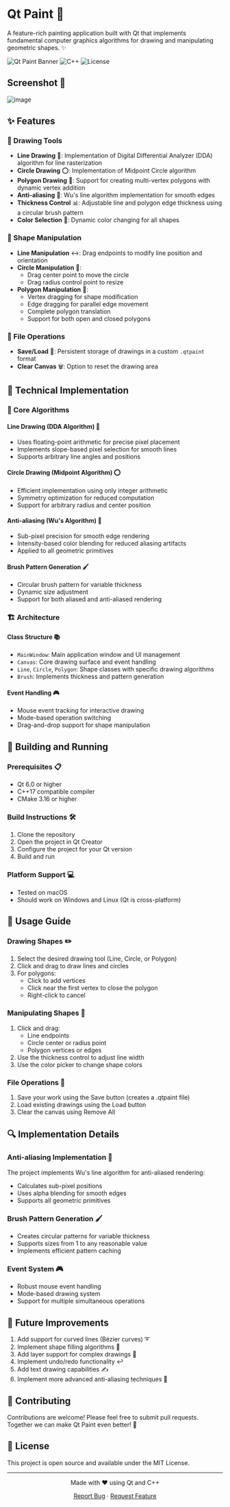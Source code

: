 # Qt Paint 🎨

A feature-rich painting application built with Qt that implements fundamental computer graphics algorithms for drawing and manipulating geometric shapes. ✨

![Qt Paint Banner](https://img.shields.io/badge/Qt-Paint-green?style=for-the-badge&logo=qt)
![C++](https://img.shields.io/badge/C++-17-blue?style=for-the-badge&logo=c%2B%2B)
![License](https://img.shields.io/badge/license-MIT-orange?style=for-the-badge)

## Screenshot 📸

![image](https://github.com/user-attachments/assets/7ece84b9-6b53-4775-a46b-617279bfe12b)

## ✨ Features

### 🎨 Drawing Tools
- **Line Drawing** 📏: Implementation of Digital Differential Analyzer (DDA) algorithm for line rasterization
- **Circle Drawing** ⭕: Implementation of Midpoint Circle algorithm
- **Polygon Drawing** 📐: Support for creating multi-vertex polygons with dynamic vertex addition
- **Anti-aliasing** 🔲: Wu's line algorithm implementation for smooth edges
- **Thickness Control** 📊: Adjustable line and polygon edge thickness using a circular brush pattern
- **Color Selection** 🌈: Dynamic color changing for all shapes

### 🔄 Shape Manipulation
- **Line Manipulation** ↔️: Drag endpoints to modify line position and orientation
- **Circle Manipulation** 🎯: 
  - Drag center point to move the circle
  - Drag radius control point to resize
- **Polygon Manipulation** 🔺:
  - Vertex dragging for shape modification
  - Edge dragging for parallel edge movement
  - Complete polygon translation
  - Support for both open and closed polygons

### 💾 File Operations
- **Save/Load** 📂: Persistent storage of drawings in a custom `.qtpaint` format
- **Clear Canvas** 🗑️: Option to reset the drawing area

## 🔧 Technical Implementation

### 🧮 Core Algorithms

#### Line Drawing (DDA Algorithm) 📏
- Uses floating-point arithmetic for precise pixel placement
- Implements slope-based pixel selection for smooth lines
- Supports arbitrary line angles and positions

#### Circle Drawing (Midpoint Algorithm) ⭕
- Efficient implementation using only integer arithmetic
- Symmetry optimization for reduced computation
- Support for arbitrary radius and center position

#### Anti-aliasing (Wu's Algorithm) 🔲
- Sub-pixel precision for smooth edge rendering
- Intensity-based color blending for reduced aliasing artifacts
- Applied to all geometric primitives

#### Brush Pattern Generation 🖌️
- Circular brush pattern for variable thickness
- Dynamic size adjustment
- Support for both aliased and anti-aliased rendering

### 🏗️ Architecture

#### Class Structure 📚
- `MainWindow`: Main application window and UI management
- `Canvas`: Core drawing surface and event handling
- `Line`, `Circle`, `Polygon`: Shape classes with specific drawing algorithms
- `Brush`: Implements thickness and pattern generation

#### Event Handling 🎮
- Mouse event tracking for interactive drawing
- Mode-based operation switching
- Drag-and-drop support for shape manipulation

## 🚀 Building and Running

### Prerequisites 📋
- Qt 6.0 or higher
- C++17 compatible compiler
- CMake 3.16 or higher

### Build Instructions 🛠️
1. Clone the repository
2. Open the project in Qt Creator
3. Configure the project for your Qt version
4. Build and run

### Platform Support 💻
- Tested on macOS
- Should work on Windows and Linux (Qt is cross-platform)

## 📖 Usage Guide

### Drawing Shapes ✏️
1. Select the desired drawing tool (Line, Circle, or Polygon)
2. Click and drag to draw lines and circles
3. For polygons:
   - Click to add vertices
   - Click near the first vertex to close the polygon
   - Right-click to cancel

### Manipulating Shapes 🎯
1. Click and drag:
   - Line endpoints
   - Circle center or radius point
   - Polygon vertices or edges
2. Use the thickness control to adjust line width
3. Use the color picker to change shape colors

### File Operations 📁
1. Save your work using the Save button (creates a .qtpaint file)
2. Load existing drawings using the Load button
3. Clear the canvas using Remove All

## 🔍 Implementation Details

### Anti-aliasing Implementation 🔲
The project implements Wu's line algorithm for anti-aliased rendering:
- Calculates sub-pixel positions
- Uses alpha blending for smooth edges
- Supports all geometric primitives

### Brush Pattern Generation 🖌️
- Creates circular patterns for variable thickness
- Supports sizes from 1 to any reasonable value
- Implements efficient pattern caching

### Event System 🎮
- Robust mouse event handling
- Mode-based drawing system
- Support for multiple simultaneous operations

## 🚀 Future Improvements
1. Add support for curved lines (Bézier curves) ➰
2. Implement shape filling algorithms 🎨
3. Add layer support for complex drawings 📑
4. Implement undo/redo functionality ↩️
5. Add text drawing capabilities ✍️
6. Implement more advanced anti-aliasing techniques 🔲

## 👥 Contributing
Contributions are welcome! Please feel free to submit pull requests. Together we can make Qt Paint even better! 🌟

## 📄 License
This project is open source and available under the MIT License. 

---
<div align="center">
Made with ❤️ using Qt and C++

[Report Bug](../../issues) · [Request Feature](../../issues)
</div> 
